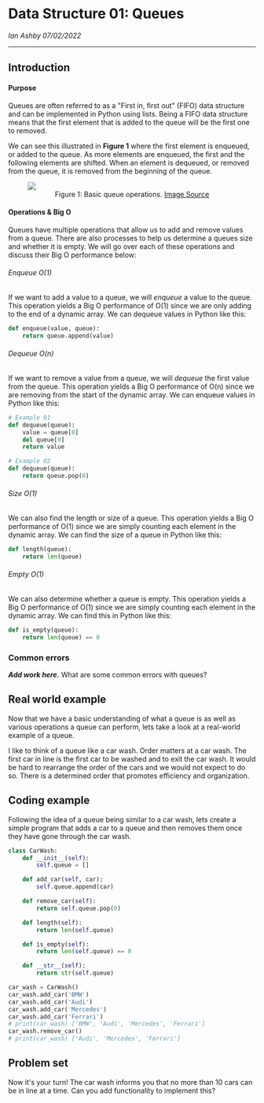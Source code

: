 # **Data Structure 01: Queues**
*Ian Ashby*
*07/02/2022*

---

## **Introduction**
#### Purpose

Queues are often referred to as a "First in, first out" (FIFO) data structure and can be implemented in Python using lists. Being a FIFO data structure means that the first element that is added to the queue will be the first one to removed. 

We can see this illustrated in **Figure 1** where the first element is enqueued, or added to the queue. As more elements are enqueued, the first and the following elements are shifted. When an element is dequeued, or removed from the queue, it is removed from the beginning of the queue.

<!-- Queue GIF -->
<figure>
<img src="https://res.cloudinary.com/practicaldev/image/fetch/s--LTu3kVda--/c_limit%2Cf_auto%2Cfl_progressive%2Cq_66%2Cw_880/https://1.bp.blogspot.com/-N-v_FiIdQXM/XlkFCQQYtPI/AAAAAAAAHR0/zxkuX6WfQS8Y8Mkoj1nHZDWtMOD3MjsUwCLcBGAsYHQ/s1600/0_E33E-AjyAUTFjVmM.gif">
<figcaption align = "center">Figure 1: Basic queue operations. <a href="https://dev.to/adavidoaiei/fundamental-data-structures-and-algorithms-in-c-4ocf">Image Source</a></figcaption>
</figure>

#### Operations & Big O

Queues have multiple operations that allow us to add and remove values from a queue. There are also processes to help us determine a queues size and whether it is empty. We will go over each of these operations and discuss their Big O performance below:

###### Enqueue O(1)

If we want to add a value to a queue, we will *enqueue* a value to the queue. This operation yields a Big O performance of O(1) since we are only adding to the end of a dynamic array. We can dequeue values in Python like this:

```python
def enqueue(value, queue):
    return queue.append(value)
```

###### Dequeue O(n)

If we want to remove a value from a queue, we will *dequeue* the first value from the queue. This operation yields a Big O performance of O(n) since we are removing from the start of the dynamic array. We can enqueue values in Python like this:

```python
# Example 01
def dequeue(queue):
    value = queue[0]
    del queue[0]
    return value

# Example 02
def dequeue(queue):
    return queue.pop(0)
```

###### Size O(1)

We can also find the length or size of a queue. This operation yields a Big O performance of O(1) since we are simply counting each element in the dynamic array. We can find the size of a queue in Python like this:

```python
def length(queue):
    return len(queue)
```

###### Empty O(1)

We can also determine whether a queue is empty. This operation yields a Big O performance of O(1) since we are simply counting each element in the dynamic array. We can find this in Python like this:

```python
def is_empty(queue):
    return len(queue) == 0
```

### Common errors

***Add work here.*** What are some common errors with queues?

## Real world example

Now that we have a basic understanding of what a queue is as well as various operations a queue can perform, lets take a look at a real-world example of a queue.

I like to think of a queue like a car wash. Order matters at a car wash. The first car in line is the first car to be washed and to exit the car wash. It would be hard to rearrange the order of the cars and we would not expect to do so. There is a determined order that promotes efficiency and organization. 

## Coding example

Following the idea of a queue being similar to a car wash, lets create a simple program that adds a car to a queue and then removes them once they have gone through the car wash.

```python
class CarWash:
    def __init__(self):
        self.queue = []

    def add_car(self, car):
        self.queue.append(car)

    def remove_car(self):
        return self.queue.pop(0)

    def length(self):
        return len(self.queue)

    def is_empty(self):
        return len(self.queue) == 0

    def __str__(self):
        return str(self.queue)

car_wash = CarWash()
car_wash.add_car('BMW')
car_wash.add_car('Audi')
car_wash.add_car('Mercedes')
car_wash.add_car('Ferrari')
# print(car_wash) ['BMW', 'Audi', 'Mercedes', 'Ferrari']
car_wash.remove_car()
# print(car_wash) ['Audi', 'Mercedes', 'Ferrari']
```

## Problem set

Now it's your turn! The car wash informs you that no more than 10 cars can be in line at a time. Can you add functionality to implement this?